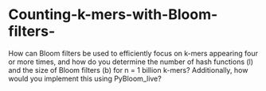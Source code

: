 # Counting-k-mers-with-Bloom-filters-
 How can Bloom filters be used to efficiently focus on k-mers appearing four or more times, and how do you determine the number of hash functions (l) and the size of Bloom filters (b) for n = 1 billion k-mers? Additionally, how would you implement this using PyBloom_live?
